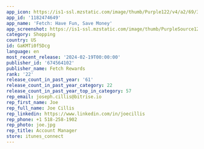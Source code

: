 ```yaml
---
app_icon: https://is1-ssl.mzstatic.com/image/thumb/Purple122/v4/a2/69/38/a26938c4-4b08-1bd6-e200-11fde533b649/AppIcon-0-0-1x_U007epad-0-0-0-0-0-0-85-220.png/1024x1024bb.png
app_id: '1182474649'
app_name: 'Fetch: Have Fun, Save Money'
app_screenshot: https://is1-ssl.mzstatic.com/image/thumb/PurpleSource126/v4/e6/47/8e/e6478e01-795b-45c7-faa6-18a99fc1e3c2/4d5862ac-f15e-4fbc-a7b4-5e23509044f2_DSN2-8640_AppStore_iPhone6.5_Q1_2024_EN_1.png/1284x2778bb.png
category: Shopping
country: US
id: GaKMTi0f5Dcg
language: en
most_recent_release: '2024-02-19T00:00:00'
publisher_id: '674564102'
publisher_name: Fetch Rewards
rank: '22'
release_count_in_past_year: '61'
release_count_in_past_year_category: 22
release_count_in_past_year_top_in_category: 57
rep_email: joseph.cillis@bitrise.io
rep_first_name: Joe
rep_full_name: Joe Cillis
rep_linkedin: https://www.linkedin.com/in/joecillis
rep_phone: +1 518-258-1902
rep_photo: joe.jpg
rep_title: Account Manager
store: itunes_connect
---
```

